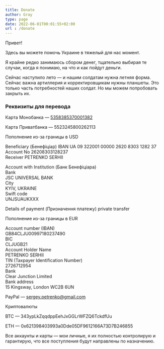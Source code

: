 ```yaml
---
title: Donate
author: Gray
type: page
date: 2022-06-01T00:01:55+02:00
url : /donate
---
```

Привет!

Здесь вы можете помочь Украине в тяжелый для нас момент.

Я крайне редко занимаюсь сбором денег, тщательно выбирая те случаи, когда я понимаю, на что и как пойдут деньги.

Сейчас наступило лето — и нашим солдатам нужна летняя форма. Сейчас важна артиллерия и корректировщикам нужны планшеты. Это только часть потребностей наших солдат. Но мы можем попробовать закрыть их.

### Реквизиты для перевода 

Карта Монобанка — [5358385370001382](https://send.monobank.ua/67jgKULisF)

Карта Приватбанка — 5523245800262113

Пополнение из-за границы в USD

Beneficiary (Бенефіціар)
IBAN UA 09 322001 00000 2620 8303 1282 37  
Account No 26208303128237  
Receiver PETRENKO SERHII  


Account with Institution (Банк Бенефіціара)  
Bank   
JSC UNIVERSAL BANK  
City  
KYIV, UKRAINE  
Swift code  
UNJSUAUKXXX  


Details of payment (Призначення платежу)
 private transfer


Пополнение из-за границы в EUR

Account number (IBAN)  
GB84CLJU00997180237490  
BIC  
CLJUGB21  
Account Holder Name  
PETRENKO SERHII  
TIN (Taxpayer Identification Number)  
2726712954  
Bank  
Clear Junction Limited  
Bank address  
15 Kingsway, London WC2B 6UN  

PayPal — sergey.petrenko@gmail.com

Криптовалюты

BTC — 343ypLkZqqdppEehJxGGLrWFZQ6TckdfUu

ETH — 0x621398403993a0Dde05DF9612166A73D7B246855

Все аккаунты и карты — мои личные, я их полностью контролирую и гарантирую, что все поступления будут направлены по назначению.